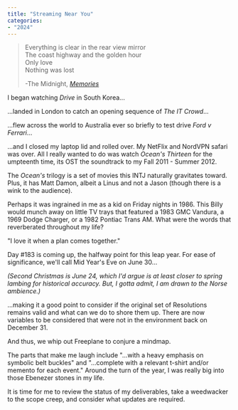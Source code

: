```yaml
---
title: "Streaming Near You"
categories:
- "2024"
---
```


> Everything is clear in the rear view mirror  
The coast highway and the golden hour  
Only love  
Nothing was lost  
>  
> -The Midnight, [*Memories*](https://music.youtube.com/watch?v=USNFrnSQEfU&si=XUko10VCvnAvfXOP)

I began watching *Drive* in South Korea...

...landed in London to catch an opening sequence of *The IT Crowd*...

...flew across the world to Australia ever so briefly to test drive *Ford v Ferrari*...

...and I closed my laptop lid and rolled over.  My NetFlix and NordVPN safari was over.  All I really wanted to do was watch *Ocean's Thirteen* for the umpteenth time, its OST the soundtrack to my Fall 2011 - Summer 2012.

The *Ocean's* trilogy is a set of movies this INTJ naturally gravitates toward.  Plus, it has Matt Damon, albeit a Linus and not a Jason (though there is a wink to the audience).

Perhaps it was ingrained in me as a kid on Friday nights in 1986.  This Billy would munch away on little TV trays that featured a 1983 GMC Vandura, a 1969 Dodge Charger, or a 1982 Pontiac Trans AM.  What were the words that reverberated throughout my life?

"I love it when a plan comes together."

Day #183 is coming up, the halfway point for this leap year. For ease of significance, we'll call Mid Year's Eve on June 30...

*(Second Christmas is June 24, which I'd argue is at least closer to spring lambing for historical accuracy.  But, I gotta admit, I am drawn to the Norse ambience.)*

...making it a good point to consider if the original set of Resolutions remains valid and what can we do to shore them up.  There are now variables to be considered that were not in the environment back on December 31.  

And thus, we whip out Freeplane to conjure a mindmap.

The parts that make me laugh include "...with a heavy emphasis on symbolic belt buckles" and  "...complete with a relevant t-shirt and/or memento for each event."  Around the turn of the year, I was really big into those Ebenezer stones in my life. 

It is time for me to review the status of my deliverables, take a weedwacker to the scope creep, and consider what updates are required.